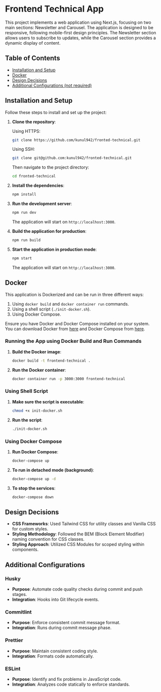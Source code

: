 # Frontend Technical App

This project implements a web application using Next.js, focusing on two main sections: Newsletter and Carousel. The application is designed to be responsive, following mobile-first design principles. The Newsletter section allows users to subscribe to updates, while the Carousel section provides a dynamic display of content.

## Table of Contents

-   [Installation and Setup](#installation-and-setup)
-   [Docker](#docker)
-   [Design Decisions](#design-decisions)
-   [Additional Configurations (not required)](#additional-configurations)

## Installation and Setup

Follow these steps to install and set up the project:

1. **Clone the repository**:

    Using HTTPS:

    ```sh
    git clone https://github.com/kunul942/fronted-technical.git
    ```

    Using SSH:

    ```sh
    git clone git@github.com:kunul942/fronted-technical.git
    ```

    Then navigate to the project directory:

    ```sh
    cd fronted-technical
    ```

2. **Install the dependencies**:

    ```sh
    npm install
    ```

3. **Run the development server**:

    ```sh
    npm run dev
    ```

    The application will start on `http://localhost:3000`.

4. **Build the application for production**:

    ```sh
    npm run build
    ```

5. **Start the application in production mode**:

    ```sh
    npm start
    ```

    The application will start on `http://localhost:3000`.

## Docker

This application is Dockerized and can be run in three different ways:

1. Using `docker build` and `docker container run` commands.
2. Using a shell script (`./init-docker.sh`).
3. Using Docker Compose.

Ensure you have Docker and Docker Compose installed on your system. You can download Docker from [here](https://www.docker.com/get-started) and Docker Compose from [here](https://docs.docker.com/compose/install/).

### Running the App using Docker Build and Run Commands

1. **Build the Docker image**:

    ```sh
    docker build -t frontend-technical .
    ```

2. **Run the Docker container**:
    ```sh
    docker container run -p 3000:3000 frontend-technical
    ```

### Using Shell Script

1. **Make sure the script is executable**:

    ```sh
    chmod +x init-docker.sh
    ```

2. **Run the script**:
    ```sh
    ./init-docker.sh
    ```

### Using Docker Compose

1. **Run Docker Compose**:

    ```sh
    docker-compose up
    ```

2. **To run in detached mode (background)**:

    ```sh
    docker-compose up -d
    ```

3. **To stop the services**:
    ```sh
    docker-compose down
    ```

## Design Decisions

-   **CSS Frameworks**: Used Tailwind CSS for utility classes and Vanilla CSS for custom styles.
-   **Styling Methodology**: Followed the BEM (Block Element Modifier) naming convention for CSS classes.
-   **Styling Approach**: Utilized CSS Modules for scoped styling within components.

## Additional Configurations

### Husky

-   **Purpose**: Automate code quality checks during commit and push stages.
-   **Integration**: Hooks into Git lifecycle events.

### Commitlint

-   **Purpose**: Enforce consistent commit message format.
-   **Integration**: Runs during commit message phase.

### Prettier

-   **Purpose**: Maintain consistent coding style.
-   **Integration**: Formats code automatically.

### ESLint

-   **Purpose**: Identify and fix problems in JavaScript code.
-   **Integration**: Analyzes code statically to enforce standards.
